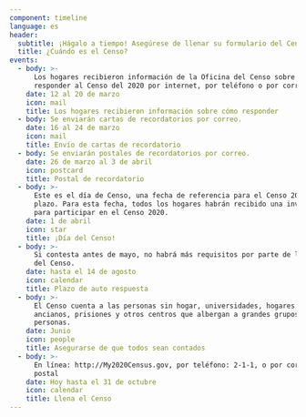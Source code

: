 ```yaml
---
component: timeline
language: es
header:
  subtitle: ¡Hágalo a tiempo! Asegúrese de llenar su formulario del Censo hoy.
  title: ¿Cuándo es el Censo?
events:
  - body: >-
      Los hogares recibieron información de la Oficina del Censo sobre cómo
      responder al Censo del 2020 por internet, por teléfono o por correo.
    date: 12 al 20 de marzo
    icon: mail
    title: Los hogares recibieron información sobre cómo responder
  - body: Se enviarán cartas de recordatorios por correo.
    date: 16 al 24 de marzo
    icon: mail
    title: Envío de cartas de recordatorio
  - body: Se enviarán postales de recordatorios por correo.
    date: 26 de marzo al 3 de abril
    icon: postcard
    title: Postal de recordatorio
  - body: >-
      Este es el día de Censo, una fecha de referencia para el Censo 2020—No un
      plazo. Para esta fecha, todos los hogares habrán recibido una invitación
      para participar en el Censo 2020.
    date: 1 de abril
    icon: star
    title: ¡Día del Censo!
  - body: >-
      Si contesta antes de mayo, no habrá más requisitos por parte de la Oficina
      del Censo.
    date: hasta el 14 de agosto
    icon: calendar
    title: Plazo de auto respuesta
  - body: >-
      El Censo cuenta a las personas sin hogar, universidades, hogares de
      ancianos, prisiones y otros centros que albergan a grandes grupos de
      personas.
    date: Junio
    icon: people
    title: Asegurarse de que todos sean contados
  - body: >-
      En línea: http://My2020Census.gov, por teléfono: 2-1-1, o por correo
      postal 
    date: Hoy hasta el 31 de octubre
    icon: calendar
    title: Llena el Censo
---
```


